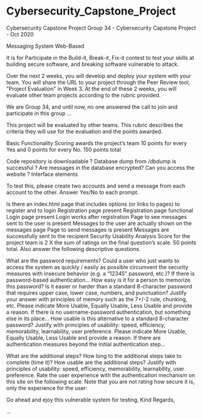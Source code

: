 # Cybersecurity_Capstone_Project
Cybersecurity Capstone Project 
Group 34 - Cybersecurity Capstone Project - Oct 2020

Messaging System Web-Based

It is for Participate in the Build-it, Break-it, Fix-it contest to test your skills at building secure software, and breaking software vulnerable to attack.

Over the next 2 weeks, you will develop and deploy your system with your team. You will share the URL to your project through the Peer Review tool,
"Project Evaluation" in Week 3. At the end of these 2 weeks, you will evaluate other team projects according to the rubric provided.

We are Group 34, and until now, no one answered the call to join and participate in this group ...

This project will be evaluated by other teams. This rubric describes the criteria they will use for the evaluation and the points awarded.

Basic Functionality
Scoring awards the project’s team 10 points for every Yes and 0 points for every No. 150 points total

Code repository is downloadable ?
Database dump from /dbdump is successful ?
Are messages in the database encrypted?
Can you access the website ?
Interface elements

To test this, please create two accounts and send a message from each account to the other. Answer Yes/No to each prompt.

Is there an index.html page that includes options (or links to pages) to register and to login
Registration page present
Registration page functional
Login page present
Login works after registration
Page to see messages sent to the user is present
Messages to the user are actually shown on the messages page
Page to send messages is present
Messages are successfully sent to the recipient
Security Usability Analysis
Score for the project team is 2 X the sum of ratings on the final question’s scale. 50 points total. Also answer the following descriptive questions.

What are the password requirements?
Could a user who just wants to access the system as quickly / easily as possible circumvent the security measures with insecure behavior (e.g. a “12345” password, etc.)?
If there is password-based authentication…
How easy is it for a person to memorize this password? Is it easier or harder than a standard 8-character password that requires upper case, lower case, numbers, and punctuation? Justify your answer with principles of memory such as the 7+/-2 rule, chunking, etc.
Please indicate More Usable, Equally Usable, Less Usable and provide a reason.
If there is no username-password authentication, but something else in its place…
How usable is this alternative to a standard 8-character password? Justify with principles of usability: speed, efficiency, memorability, learnability, user preference. Please indicate More Usable, Equally Usable, Less Usable and provide a reason.
If there are authentication measures beyond the initial authentication step…

What are the additional steps?
How long to the additional steps take to complete (time it)?
How usable are the additional steps? Justify with principles of usability: speed, efficiency, memorability, learnability, user preference.
Rate the user experience with the authentication mechanism on this site on the following scale. Note that you are not rating how secure it is, only the experience for the user:

Go ahead and ejoy this vulnerable system for testing,
Kind Regards,

...
